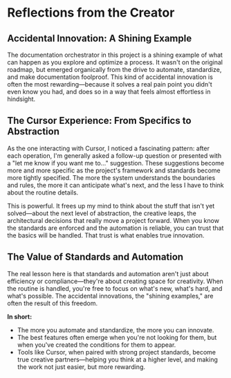 # Reflections from the Creator

## Accidental Innovation: A Shining Example

The documentation orchestrator in this project is a shining example of what can happen as you explore and optimize a process. It wasn't on the original roadmap, but emerged organically from the drive to automate, standardize, and make documentation foolproof. This kind of accidental innovation is often the most rewarding—because it solves a real pain point you didn't even know you had, and does so in a way that feels almost effortless in hindsight.

## The Cursor Experience: From Specifics to Abstraction

As the one interacting with Cursor, I noticed a fascinating pattern: after each operation, I'm generally asked a follow-up question or presented with a "let me know if you want me to..." suggestion. These suggestions become more and more specific as the project's framework and standards become more tightly specified. The more the system understands the boundaries and rules, the more it can anticipate what's next, and the less I have to think about the routine details.

This is powerful. It frees up my mind to think about the stuff that isn't yet solved—about the next level of abstraction, the creative leaps, the architectural decisions that really move a project forward. When you know the standards are enforced and the automation is reliable, you can trust that the basics will be handled. That trust is what enables true innovation.

## The Value of Standards and Automation

The real lesson here is that standards and automation aren't just about efficiency or compliance—they're about creating space for creativity. When the routine is handled, you're free to focus on what's new, what's hard, and what's possible. The accidental innovations, the "shining examples," are often the result of this freedom.

**In short:**
- The more you automate and standardize, the more you can innovate.
- The best features often emerge when you're not looking for them, but when you've created the conditions for them to appear.
- Tools like Cursor, when paired with strong project standards, become true creative partners—helping you think at a higher level, and making the work not just easier, but more rewarding. 